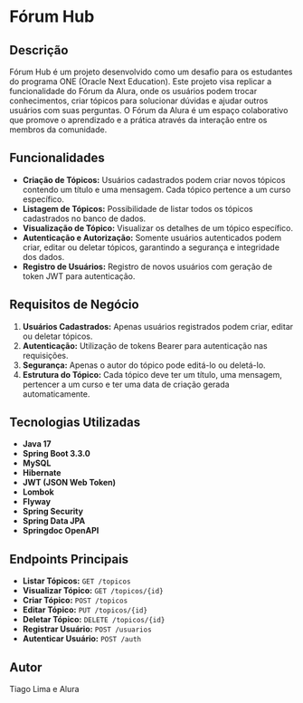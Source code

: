 # Fórum Hub

## Descrição

Fórum Hub é um projeto desenvolvido como um desafio para os estudantes do programa ONE (Oracle Next Education). Este projeto visa replicar a funcionalidade do Fórum da Alura, onde os usuários podem trocar conhecimentos, criar tópicos para solucionar dúvidas e ajudar outros usuários com suas perguntas. O Fórum da Alura é um espaço colaborativo que promove o aprendizado e a prática através da interação entre os membros da comunidade.

## Funcionalidades

- **Criação de Tópicos:** Usuários cadastrados podem criar novos tópicos contendo um título e uma mensagem. Cada tópico pertence a um curso específico.
- **Listagem de Tópicos:** Possibilidade de listar todos os tópicos cadastrados no banco de dados.
- **Visualização de Tópico:** Visualizar os detalhes de um tópico específico.
- **Autenticação e Autorização:** Somente usuários autenticados podem criar, editar ou deletar tópicos, garantindo a segurança e integridade dos dados.
- **Registro de Usuários:** Registro de novos usuários com geração de token JWT para autenticação.

## Requisitos de Negócio

1. **Usuários Cadastrados:** Apenas usuários registrados podem criar, editar ou deletar tópicos.
2. **Autenticação:** Utilização de tokens Bearer para autenticação nas requisições.
3. **Segurança:** Apenas o autor do tópico pode editá-lo ou deletá-lo.
4. **Estrutura do Tópico:** Cada tópico deve ter um título, uma mensagem, pertencer a um curso e ter uma data de criação gerada automaticamente.

## Tecnologias Utilizadas

- **Java 17**
- **Spring Boot 3.3.0**
- **MySQL**
- **Hibernate**
- **JWT (JSON Web Token)**
- **Lombok**
- **Flyway**
- **Spring Security**
- **Spring Data JPA**
- **Springdoc OpenAPI**

## Endpoints Principais

- **Listar Tópicos:** `GET /topicos`
- **Visualizar Tópico:** `GET /topicos/{id}`
- **Criar Tópico:** `POST /topicos`
- **Editar Tópico:** `PUT /topicos/{id}`
- **Deletar Tópico:** `DELETE /topicos/{id}`
- **Registrar Usuário:** `POST /usuarios`
- **Autenticar Usuário:** `POST /auth`

## Autor

Tiago Lima e Alura
